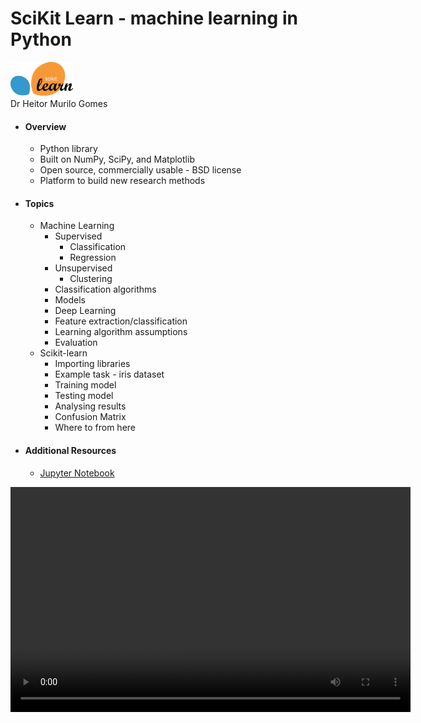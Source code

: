 # SciKit Learn - machine learning in Python
<img width="20%" height="20%" src="/img/scikit-learn-logo.bmp">
<br>
Dr Heitor Murilo Gomes

* #### Overview
    * Python library
    * Built on NumPy, SciPy, and Matplotlib
    * Open source, commercially usable - BSD license
    * Platform to build new research methods
* #### Topics
    * Machine Learning
        * Supervised
            * Classification
            * Regression
        * Unsupervised
            * Clustering
        * Classification algorithms
        * Models
        * Deep Learning
        * Feature extraction/classification
        * Learning algorithm assumptions
        * Evaluation
    * Scikit-learn
        * Importing libraries
        * Example task - iris dataset
        * Training model
        * Testing model
        * Analysing results
        * Confusion Matrix
        * Where to from here
* #### Additional Resources
    * [Jupyter Notebook](sklearn_example.ipynb)

<video class="video" width="640" height="360" controls>
    <source src="/video/Scikit-learn_ Dr. Heitor Gomes.mp4" type="video/mp4">
</video>